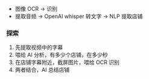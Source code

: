 - 图像 OCR -> 识别
- 提取音频 -> OpenAI whisper 转文字 -> NLP 提取店铺

### 探索

1. 先提取视频中的字幕
2. 喂给 AI 分析，有多少个店铺，在多少秒
3. 在店铺字幕附近，截屏图片，喂给 OCR 识别
4. 两者结合，AI 总结店铺


